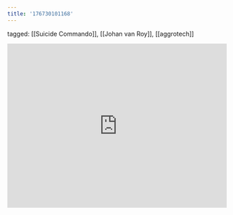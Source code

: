```yaml
---
title: '176730101168'
---
```

tagged: [[Suicide Commando]], [[Johan van Roy]], [[aggrotech]]
<iframe allow="accelerometer; autoplay; clipboard-write; encrypted-media; gyroscope; picture-in-picture" allowfullscreen="" frameborder="0" height="375" id="youtube_iframe" src="https://www.youtube.com/embed/KVZO4fBjF0w?feature=oembed&amp;enablejsapi=1&amp;origin=https://safe.txmblr.com&amp;wmode=opaque" width="500"></iframe>
